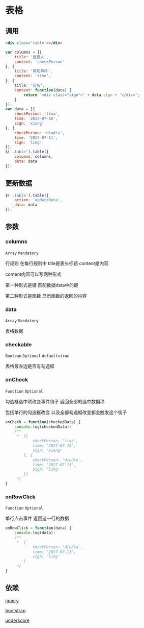 # 表格

## 调用

```html
<div class='table'></div>
```
```js
var columns = [{
	title: '检查人',
	content: 'checkPerson'
}, {
	title: '绑定事件',
	content: 'time',
}, {
	title: '签名',
	content: function(data) {
		return '<div class="sign">' + data.sign + '</div>';
	}
}];
var data = [{
	checkPerson: 'lina',
	time: '2017-07-10',
	sign: 'xiong'
}, {
	checkPerson: 'diudiu',
	time: '2017-07-11',
	sign: 'ling'
}];
$('.table').table({
	columns: columns,
	data: data
});
```

## 更新数据

```js
$('.table').table({
	action: 'updateData',
	data: data
});
```

## 参数

### columns

```Array``` ```Mandatory```

行规则 在每行规则中 title是表头标题 content是内容

content内容可以写两种形式

第一种形式是键 匹配数据data中的键

第二种形式是函数 显示函数的返回的内容

### data

```Array``` ```Mandatory```

表格数据

### checkable

```Boolean``` ```Optional``` ```default=true```

表格最左边是否有勾选框

### onCheck

```Function``` ```Optional``` 

勾选框选中项改变事件钩子 返回全部的选中数据项

包括单行的勾选框改变 以及全部勾选框改变都会触发这个钩子

```js
onCheck = function(checkedData) {
	console.log(checkedData); 
	/**
	 *  [{
			checkPerson: 'lina',
			time: '2017-07-10',
			sign: 'xiong'
		}, {
			checkPerson: 'diudiu',
			time: '2017-07-11',
			sign: 'ling'
		}]
	 */
}
```

### onRowClick

```Function``` ```Optional```

单行点击事件 返回这一行的数据

```js
onRowClick = function(data) {
	console.log(data); 
	/**
	 *  {
			checkPerson: 'diudiu',
			time: '2017-07-11',
			sign: 'ling'
		}
	 */
}
```

## 依赖

[jquery](https://github.com/jquery/jquery)

[bootstrap](https://github.com/twbs/bootstrap)

[underscore](https://github.com/jashkenas/underscore)
















